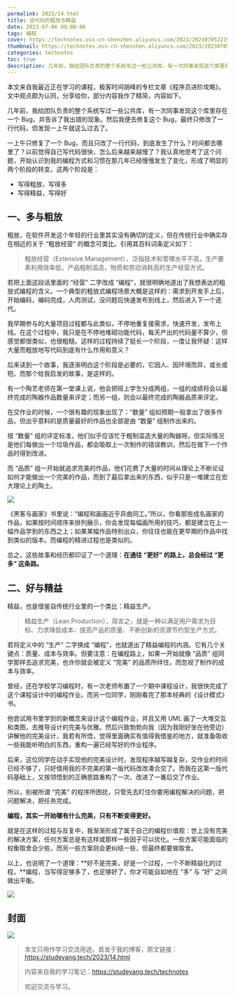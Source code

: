 ```yaml
---
permalink: 2023/14.html
title: 谈代码的粗放与精益
date: 2023-07-06 09:00:00
tags: 编程
cover: https://technotes.oss-cn-shenzhen.aliyuncs.com/2023/202307052219845.png
thumbnail: https://technotes.oss-cn-shenzhen.aliyuncs.com/2023/202307052219845.png
categories: technotes
toc: true
description: 几年前，我给团队负责的整个系统写过一些公共库，有一次同事发现这个库里存在一个 Bug，并告诉了我出错的现象。然后我便去修复这个 Bug，最终只修改了一行代码，但发现一上午就这么过去了。我认真地思考了这个问题，开始认识到我的编程方式和习惯在那几年已经慢慢发生了变化，形成了明显的两个阶段的转变。
---
```


本文来自我最近正在学习的课程，极客时间胡峰的专栏文章《程序员进阶攻略》。文中观点颇为认同，分享给你，部分内容我作了精简，内容如下。

几年前，我给团队负责的整个系统写过一些公共库，有一次同事发现这个库里存在一个 Bug，并告诉了我出错的现象。然后我便去修复这个 Bug，最终只修改了一行代码，但发现一上午就这么过去了。

一上午只修复了一个 Bug，而且只改了一行代码，到底发生了什么？时间都去哪里了？以前觉得自己写代码很快，怎么后来越来越慢了？我认真地思考了这个问题，开始认识到我的编程方式和习惯在那几年已经慢慢发生了变化，形成了明显的两个阶段的转变。这两个阶段是：

- 写得粗放，写得多
- 写得精益，写得好

<!-- more -->

## 一、多与粗放

粗放，在软件开发这个年轻的行业里其实没有确切的定义，但在传统行业中确实存在相近的关于 “粗放经营” 的概念可类比。引用其百科词条定义如下：

> 粗放经营（Extensive Management），泛指技术和管理水平不高，生产要素利用效率低，产品粗制滥造，物质和劳动消耗高的生产经营方式。
>

若把上面这段话里面的 “经营” 二字改成 “编程”，就很明确地道出了我想表达的粗放式编程的含义。一个典型的粗放式编程场景大概是这样的：需求到开发手上后，开始编码，编码完成，人肉测试，没问题后快速发布到线上，然后进入下一个迭代。

我早期参与的大量项目过程都与此类似，不停地重复接需求，快速开发，发布上线。在这个过程中，我只是在不停地堆砌功能代码，每天产出的代码量不算少，但感觉都很类似，也很粗糙。这样的过程持续了挺长一个阶段，一度让我怀疑：这样大量而粗放地写代码到底有什么作用和意义？

后来读到一个故事，我逐渐明白这个阶段是必要的，它因人、因环境而异，或长或短。而那个给我启发的故事，是这样的。

有一个陶艺老师在第一堂课上说，他会把班上学生分成两组，一组的成绩将会以最终完成的陶器作品数量来评定；而另一组，则会以最终完成的陶器品质来评定。

在交作业的时候，一个很有趣的现象出现了：“数量” 组如预期一般拿出了很多作品，但出乎意料的是质量最好的作品也全部是由 “数量” 组制作出来的。

按 “数量” 组的评定标准，他们似乎应该忙于粗制滥造大量的陶器呀。但实际情况是他们每做出一个垃圾作品，都会吸取上一次制作的错误教训，然后在做下一个作品时得到改进。

而 “品质” 组一开始就追求完美的作品，他们花费了大量的时间从理论上不断论证如何才能做出一个完美的作品，而到了最后拿出来的东西，似乎只是一堆建立在宏大理论上的陶土。

![](https://technotes.oss-cn-shenzhen.aliyuncs.com/2023/202307052230233.jpg)

《黑客与画家》书里说：“编程和画画近乎异曲同工。”所以，你看那些成名画家的作品，如果按时间顺序来排列展示，你会发现每幅画所用的技巧，都是建立在上一幅作品学到的东西之上；如果某幅作品特别出众，你往往也能在更早期的作品中找到类似的版本。而编程的精进过程也是类似的。

总之，这些故事和经历都印证了一个道理：**在通往 “更好” 的路上，总会经过 “更多” 这条路。**

## 二、好与精益

精益，也是借鉴自传统行业里的一个类比：精益生产。

> 精益生产（Lean Production），简言之，就是一种以满足用户需求为目标、力求降低成本、提高产品的质量、不断创新的资源节约型生产方式。
>

若将定义中的 “生产” 二字换成 “编程”，也就道出了精益编程的内涵。它有几个关键点：质量、成本与效率。但要注意：在编程路上，如果一开始就像 “品质” 组同学那样去追求完美，也许你就会被定义 “完美” 的品质所绊住，而忽视了制作的成本与效率。

曾经，还在学校学习编程时，有一次老师布置了一个期中课程设计，我很快完成了这个课程设计中的编程作业。而另一位同学，刚刚看完了那本经典的《设计模式》书。

他尝试用书里学到的新概念来设计这个编程作业，并且又用 UML 画了一大堆交互和类图，去推导设计的完美与优雅。然后兴致勃勃向我（因为我刚好坐在他旁边）讲解他的完美设计，我若有所悟，觉得里面确实有值得我借鉴的地方，就准备吸收一些我能听明白的东西，重构一遍已经写好的作业程序。

后来，这位同学在动手实现他的完美设计时，发现程序越写越复杂，交作业的时间已经不够了，只好借用我的不完美的第一版代码改改凑合交了。而我在这第一版代码基础上，又按领悟到的正确思路重构了一次、改进了一番后交了作业。

所以，别被所谓 “完美“ 的程序所困扰，只管先去盯住你要用编程解决的问题，把问题解决，把任务完成。

**编程，其实一开始哪有什么完美，只有不断变得更好。**

就是在这样的过程与反复中，我渐渐形成了属于自己的编程价值观：世上没有完美的解决方案，任何方案总是有这样或那样一些因子可以优化。一些方案可能面临的权衡取舍会少些，而另一些方案则会更纠结一些，但最终都要做取舍。

以上，也说明了一个道理：**好不是完美，好是一个过程，一个不断精益化的过程。**编程，当写得足够多了，也足够好了，你才可能自如地在 “多” 与 “好” 之间做出平衡。

![](https://technotes.oss-cn-shenzhen.aliyuncs.com/2023/202303052135542.gif)

## 封面

![](https://technotes.oss-cn-shenzhen.aliyuncs.com/2023/202307052219845.png)

> 本文只用作学习交流用途。首发于我的博客，原文链接：https://studeyang.tech/2023/14.html
>
> 内容来自我的学习笔记：https://studeyang.tech/technotes
>
> 欢迎交流与学习。
